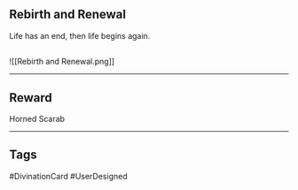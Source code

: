 ## Rebirth and Renewal
Life has an end, then life begins again.
## 
![[Rebirth and Renewal.png]]

---
## Reward
Horned Scarab

---
## Tags
#DivinationCard
#UserDesigned
